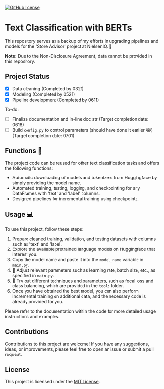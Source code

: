[![GitHub license](https://img.shields.io/badge/license-MIT-blue.svg)](LICENSE)
# Text Classification with BERTs
This repository serves as a backup of my efforts in upgrading pipelines and models for the 'Store Advisor' project at NielsenIQ. :tada:

**Note:** Due to the Non-Disclosure Agreement, data cannot be provided in this repository.

## Project Status
- [x] Data cleaning (Completed by 0321)
- [x] Modeling (Completed by 0521)
- [x] Pipeline development (Completed by 0611)

To-do:
- [ ] Finalize documentation and in-line doc str (Target completion date: 0618)
- [ ] Build `config.py` to control parameters (should have done it earlier 😹) (Target completion date: 0701)

## Functions :rocket:

The project code can be reused for other text classification tasks and offers the following functions:

- Automatic downloading of models and tokenizers from Huggingface by simply providing the model name.
- Automated training, testing, logging, and checkpointing for any DataFrames with 'text' and 'label' columns.
- Designed pipelines for incremental training using checkpoints.

## Usage :computer:

To use this project, follow these steps:

1. Prepare cleaned training, validation, and testing datasets with columns such as 'text' and 'label'.
2. Explore the available pretrained language models on Huggingface that interest you.
3. Copy the model name and paste it into the `model_name` variable in `main.py`.
4. :wrench: Adjust relevant parameters such as learning rate, batch size, etc., as specified in `main.py`.
5. :wrench: Try out different techniques and parameters, such as focal loss and class balancing, which are provided in the `tools` folder.
6. Once you have obtained the best model, you can also perform incremental training on additional data, and the necessary code is already provided for you.

Please refer to the documentation within the code for more detailed usage instructions and examples.

## Contributions

Contributions to this project are welcome! If you have any suggestions, ideas, or improvements, please feel free to open an issue or submit a pull request.

## License

This project is licensed under the [MIT License](LICENSE).
